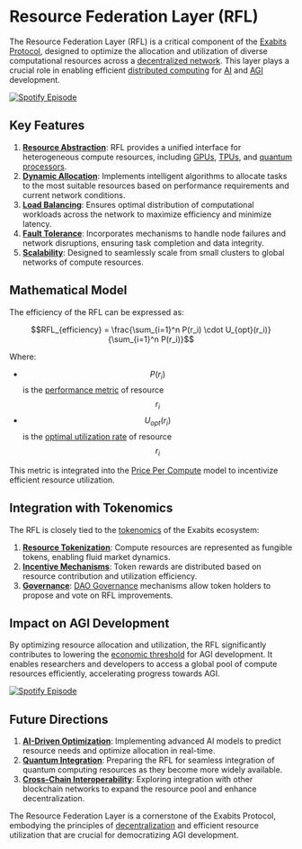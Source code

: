 # Resource Federation Layer (RFL)

The Resource Federation Layer (RFL) is a critical component of the [Exabits Protocol](../EXABITS_PROTOCOL.md), designed to optimize the allocation and utilization of diverse computational resources across a [decentralized network](../governance/decentralization.md). This layer plays a crucial role in enabling efficient [distributed computing](../DISTRIBUTED_DEVELOPMENT.md) for [AI](european_union.md) and [AGI](../AI/agi.md) development.

[![Spotify Episode](https://img.shields.io/badge/Spotify-Episode-1DB954?style=for-the-badge\&logo=spotify\&logoColor=white)](https://open.spotify.com/episode/4lRZs9HKg4gj032NV0CAfr?si=-SrO2htQQdi_vngAIEz8FQ)

## Key Features

1. [**Resource Abstraction**](../RESOURCE_ABSTRACTION.md): RFL provides a unified interface for heterogeneous compute resources, including [GPUs](../GPU.md), [TPUs](../TPU.md), and [quantum processors](../../../TECH_DOCS/VISUAL/MOVIES.MD).
2. [**Dynamic Allocation**](../DYNAMIC_ALLOCATION.md): Implements intelligent algorithms to allocate tasks to the most suitable resources based on performance requirements and current network conditions.
3. [**Load Balancing**](../LOAD_BALANCING.md): Ensures optimal distribution of computational workloads across the network to maximize efficiency and minimize latency.
4. [**Fault Tolerance**](../FAULT_TOLERANCE.md): Incorporates mechanisms to handle node failures and network disruptions, ensuring task completion and data integrity.
5. [**Scalability**](../SCALABILITY.md): Designed to seamlessly scale from small clusters to global networks of compute resources.

## Mathematical Model

The efficiency of the RFL can be expressed as:

$$RFL_{efficiency} = \frac{\sum_{i=1}^n P(r_i) \cdot U_{opt}(r_i)}{\sum_{i=1}^n P(r_i)}$$

Where:

* $$P(r_i)$$ is the [performance metric](../PERFORMANCE_METRICS.md) of resource $$r_i$$
* $$U_{opt}(r_i)$$ is the [optimal utilization rate](../OPTIMAL_UTILIZATION.md) of resource $$r_i$$

This metric is integrated into the [Price Per Compute](../AI/price_per_compute.md) model to incentivize efficient resource utilization.

## Integration with Tokenomics

The RFL is closely tied to the [tokenomics](../TOKENOMICS.md) of the Exabits ecosystem:

1. [**Resource Tokenization**](../RESOURCE_TOKENIZATION.md): Compute resources are represented as fungible tokens, enabling fluid market dynamics.
2. [**Incentive Mechanisms**](../INCENTIVE_MECHANISMS.md): Token rewards are distributed based on resource contribution and utilization efficiency.
3. [**Governance**](../DAO_GOVERNANCE.md): [DAO Governance](../DAO_GOVERNANCE.md) mechanisms allow token holders to propose and vote on RFL improvements.

## Impact on AGI Development

By optimizing resource allocation and utilization, the RFL significantly contributes to lowering the [economic threshold](patient_data.md) for AGI development. It enables researchers and developers to access a global pool of compute resources efficiently, accelerating progress towards AGI.

[![Spotify Episode](https://img.shields.io/badge/Spotify-Episode-1DB954?style=for-the-badge\&logo=spotify\&logoColor=white)](https://open.spotify.com/episode/1uzotV5ZlWsBTVGjdVV6hT?si=OTu9IhqfS0OMqRWF2Eaebg)

## Future Directions

1. [**AI-Driven Optimization**](../AI_OPTIMIZATION.md): Implementing advanced AI models to predict resource needs and optimize allocation in real-time.
2. [**Quantum Integration**](../QUANTUM_INTEGRATION.md): Preparing the RFL for seamless integration of quantum computing resources as they become more widely available.
3. [**Cross-Chain Interoperability**](../CROSS_CHAIN_INTEROPERABILITY.md): Exploring integration with other blockchain networks to expand the resource pool and enhance decentralization.

The Resource Federation Layer is a cornerstone of the Exabits Protocol, embodying the principles of [decentralization](../governance/decentralization.md) and efficient resource utilization that are crucial for democratizing AGI development.
